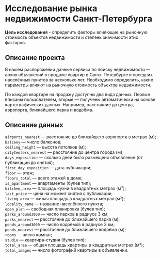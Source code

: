 # Исследование рынка недвижимости Санкт-Петербурга

<b>Цель исследования</b> - определить факторы влияющие на рыночную стоимость объектов недвижимости и степень значимости этих факторов.

## Описание проекта

В нашем распоряжении данные сервиса по поиску недвижимости — архив объявлений о продаже квартир в Санкт-Петербурге и соседних населённых пунктов за несколько лет. Необходимо определить, какие параметры влияют на рыночную стоимость объектов недвижимости.

По каждой квартире на продажу доступны два вида данных. Первые вписаны пользователем, вторые — получены автоматически на основе картографических данных. Например, расстояние до центра, аэропорта, ближайшего парка и водоёма. 

## Описание данных

`airports_nearest` — расстояние до ближайшего аэропорта в метрах (м); \
`balcony` — число балконов;\
`ceiling_height` — высота потолков (м);\
`cityCenters_nearest` — расстояние до центра города (м);\
`days_exposition` — сколько дней было размещено объявление (от публикации до снятия);\
`first_day_exposition` — дата публикации;\
`floor` — этаж;\
`floors_total` — всего этажей в доме;\
`is_apartment` — апартаменты (булев тип);\
`kitchen_area` — площадь кухни в квадратных метрах (м²);\
`last_price` — цена на момент снятия с публикации;\
`living_area` — жилая площадь в квадратных метрах (м²);\
`locality_name` — название населённого пункта;\
`open_plan` — свободная планировка (булев тип);\
`parks_around3000` — число парков в радиусе 3 км;\
`parks_nearest` — расстояние до ближайшего парка (м);\
`ponds_around3000` — число водоёмов в радиусе 3 км;\
`ponds_nearest` — расстояние до ближайшего водоёма (м);\
`rooms` — число комнат;\
`studio` — квартира-студия (булев тип);\
`total_area` — общая площадь квартиры в квадратных метрах (м²);\
`total_images` — число фотографий квартиры в объявлении.

